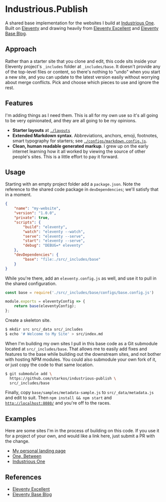 # Industrious.Publish

A shared base implementation for the websites I build at [Industrious One](https://industriousone.com/). Built on [Eleventy](https://www.11ty.dev) and drawing heavily from [Eleventy Excellent](https://eleventy-excellent.netlify.app) and [Eleventy Base Blog](https://github.com/11ty/eleventy-base-blog).

## Approach

Rather than a starter site that you clone and edit, this code sits inside your Eleventy project's `_includes` folder at `_includes/base`. It doesn't provide any of the top-level files or content, so there's nothing to "undo" when you start a new site, and you can update to the latest version easily without worrying about merge conflicts. Pick and choose which pieces to use and ignore the rest.

## Features

I'm adding things as I need them. This is all for my own use so it's all going to be very opinionated, and they are all going to be my opinions.

- **Starter layouts** at [`./layouts`](./layouts)
- **Extended Markdown syntax**. Abbreviations, anchors, emoji, footnotes, smart typography for starters; see [`./configs/markdown.config.js`](./configs/markdown.config.js).
- **Clean, human readable generated markup**. I grew up on the early internet learning how it all worked by viewing the source of other people's sites. This is a little effort to pay it forward.

## Usage

Starting with an empty project folder add a `package.json`. Note the reference to the shared code package in `devDependencies`; we'll satisfy that in a moment.

```json
{
	"name": "my-website",
	"version": "1.0.0",
	"private": true,
	"scripts": {
		"build": "eleventy",
		"watch": "eleventy --watch",
		"serve": "eleventy --serve",
		"start": "eleventy --serve",
		"debug": "DEBUG=* eleventy"
	},
	"devDependencies": {
		"base": "file:./src/_includes/base"
	}
}
```

While you're there, add an `eleventy.config.js` as well, and use it to pull in the shared configuration.

```js
const base = require('./src/_includes/base/configs/base.config.js')

module.exports = eleventyConfig => {
	return base(eleventyConfig);
};
```

Create a skeleton site.

```sh
$ mkdir src src/_data src/_includes
$ echo '# Welcome to My Site' > src/index.md
```

When I'm building my own sites I pull in this base code as a Git submodule located at `src/_includes/base`. That allows me to easily add fixes and features to the base  while building out the downstream sites, and not bother with hosting NPM modules. You could also submodule your own fork of it, or just copy the code to that same location.

```sh
$ git submodule add \
  https://github.com/starkos/industrious-publish \
  src/_includes/base
```

Finally, copy `base/samples/metadata-sample.js` to `src/_data/metadata.js` and edit to suit. Then `npm install && npm start` and [`http://localhost:8080/`](http://localhost:8080/) and you're off to the races.

## Examples

Here are some sites I'm in the process of building on this code. If you use it for a project of your own, and would like a link here, just submit a PR with the change.

- [My personal landing page](https://github.com/starkos/landing-page)
- [One, Between](https://github.com/starkos/one-between)
- [Industrious One](https://github.com/starkos/industrious-website)

## References

- [Eleventy Excellent](https://eleventy-excellent.netlify.app)
- [Eleventy Base Blog](https://github.com/11ty/eleventy-base-blog)
